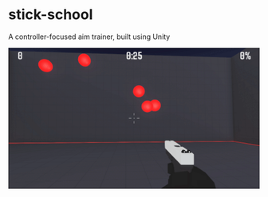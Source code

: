 # stick-school

A controller-focused aim trainer, built using Unity

![Demo](Assets/Resources/demo.gif)